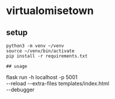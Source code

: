 # virtualomisetown

## setup
```
python3 -m venv ~/venv
source ~/venv/bin/activate
pip install -r requirements.txt

## usage
```
flask run -h localhost -p 5001 \
--reload --extra-files templates/index.html \
--debugger
```
